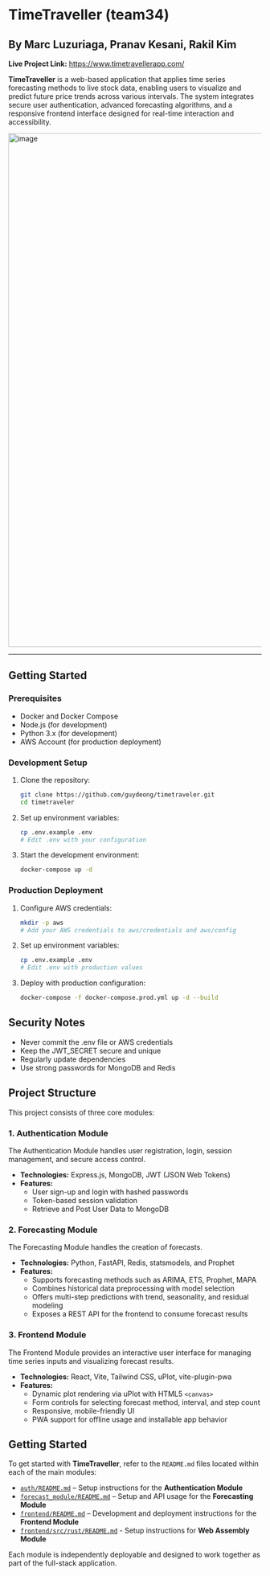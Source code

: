 # TimeTraveller (team34)

## By Marc Luzuriaga, Pranav Kesani, Rakil Kim

**Live Project Link:** https://www.timetravellerapp.com/

**TimeTraveller** is a web-based application that applies time series forecasting methods to live stock data, enabling users to visualize and predict future price trends across various intervals. The system integrates secure user authentication, advanced forecasting algorithms, and a responsive frontend interface designed for real-time interaction and accessibility.

<img width="1917" height="1023" alt="image" src="https://github.com/user-attachments/assets/b52a3fba-4a5c-4a3a-8b4f-4b05e7a6e80c" />

---

## Getting Started

### Prerequisites
- Docker and Docker Compose
- Node.js (for development)
- Python 3.x (for development)
- AWS Account (for production deployment)

### Development Setup
1. Clone the repository:
   ```bash
   git clone https://github.com/guydeong/timetraveler.git
   cd timetraveler
   ```

2. Set up environment variables:
   ```bash
   cp .env.example .env
   # Edit .env with your configuration
   ```

3. Start the development environment:
   ```bash
   docker-compose up -d
   ```

### Production Deployment
1. Configure AWS credentials:
   ```bash
   mkdir -p aws
   # Add your AWS credentials to aws/credentials and aws/config
   ```

2. Set up environment variables:
   ```bash
   cp .env.example .env
   # Edit .env with production values
   ```

3. Deploy with production configuration:
   ```bash
   docker-compose -f docker-compose.prod.yml up -d --build
   ```

## Security Notes
- Never commit the .env file or AWS credentials
- Keep the JWT_SECRET secure and unique
- Regularly update dependencies
- Use strong passwords for MongoDB and Redis

## Project Structure

This project consists of three core modules:

### 1. Authentication Module
The Authentication Module handles user registration, login, session management, and secure access control.

- **Technologies:** Express.js, MongoDB, JWT (JSON Web Tokens)
- **Features:**
  - User sign-up and login with hashed passwords
  - Token-based session validation
  - Retrieve and Post User Data to MongoDB

### 2. Forecasting Module
The Forecasting Module handles the creation of forecasts.

- **Technologies:** Python, FastAPI, Redis, statsmodels, and Prophet
- **Features:**
  - Supports forecasting methods such as ARIMA, ETS, Prophet, MAPA
  - Combines historical data preprocessing with model selection
  - Offers multi-step predictions with trend, seasonality, and residual modeling
  - Exposes a REST API for the frontend to consume forecast results

### 3. Frontend Module
The Frontend Module provides an interactive user interface for managing time series inputs and visualizing forecast results.

- **Technologies:** React, Vite, Tailwind CSS, uPlot, vite-plugin-pwa
- **Features:**
  - Dynamic plot rendering via uPlot with HTML5 `<canvas>`
  - Form controls for selecting forecast method, interval, and step count
  - Responsive, mobile-friendly UI
  - PWA support for offline usage and installable app behavior


## Getting Started

To get started with **TimeTraveller**, refer to the `README.md` files located within each of the main modules:

- [`auth/README.md`](auth/README.md) – Setup instructions for the **Authentication Module**
- [`forecast_module/README.md`](forecast_module/README.md) – Setup and API usage for the **Forecasting Module**
- [`frontend/README.md`](frontend/README.md) – Development and deployment instructions for the **Frontend Module**
- [`frontend/src/rust/README.md`](frontend/src/rust/README.md) - Setup instructions for **Web Assembly Module**

Each module is independently deployable and designed to work together as part of the full-stack application.
